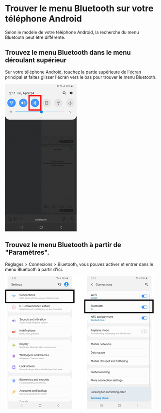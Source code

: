 # Trouver le menu Bluetooth sur votre téléphone Android

Selon le modèle de votre téléphone Android, la recherche du menu Bluetooth peut être différente.

## Trouvez le menu Bluetooth dans le menu déroulant supérieur

Sur votre téléphone Android, touchez la partie supérieure de l'écran principal et faites glisser l'écran vers le bas pour trouver le menu Bluetooth.

![](../../.gitbook/assets/image%20%28169%29.png)

## **Trouvez le menu Bluetooth à partir de "Paramètres".**

Réglages &gt; Connexions &gt; Bluetooth, vous pouvez activer et entrer dans le menu Bluetooth à partir d'ici.

![](../../.gitbook/assets/image%20%28131%29.png)

